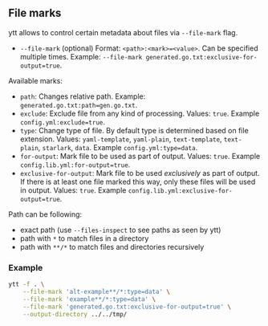 ## File marks

ytt allows to control certain metadata about files via `--file-mark` flag.

- `--file-mark` (optional) Format: `<path>:<mark>=<value>`. Can be specified multiple times. Example: `--file-mark generated.go.txt:exclusive-for-output=true`.

Available marks:

- `path`: Changes relative path. Example: `generated.go.txt:path=gen.go.txt`.
- `exclude`: Exclude file from any kind of processing. Values: `true`. Example `config.yml:exclude=true`.
- `type`: Change type of file. By default type is determined based on file extension. Values: `yaml-template`, `yaml-plain`, `text-template`, `text-plain`, `starlark`, `data`. Example `config.yml:type=data`.
- `for-output`: Mark file to be used as part of output. Values: `true`. Example `config.lib.yml:for-output=true`.
- `exclusive-for-output`: Mark file to be used _exclusively_ as part of output. If there is at least one file marked this way, only these files will be used in output. Values: `true`. Example `config.lib.yml:exclusive-for-output=true`.

Path can be following:

- exact path (use `--files-inspect` to see paths as seen by ytt)
- path with `*` to match files in a directory
- path with `**/*` to match files and directories recursively

### Example

```bash
ytt -f . \
	--file-mark 'alt-example**/*:type=data' \
	--file-mark 'example**/*:type=data' \
	--file-mark 'generated.go.txt:exclusive-for-output=true' \
	--output-directory ../../tmp/
```
